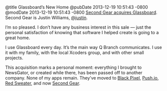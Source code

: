 @title Glassboard’s New Home
@pubDate 2013-12-19 10:51:43 -0800
@modDate 2013-12-19 10:51:43 -0800
[Second Gear acquires Glassboard](http://www.secondgearsoftware.com/blog/glassboard-acquired-by-second-gear/). Second Gear is Justin Williams, [@justin](https://twitter.com/justin).

I’m so pleased. I don’t have any business interest in this sale — just the personal satisfaction of knowing that software I helped create is going to a great home.

I use Glassboard every day. It’s the main way Q Branch communicates. I use it with my family, with the local Xcoders group, and with other small projects.

This acquisition marks a personal moment: everything I brought to NewsGator, or created while there, has been passed off to another company. None of my apps remain. They’ve moved to [Black Pixel](http://netnewswireapp.com/), [Push.io](http://taplynx.com/), [Red Sweater](http://www.red-sweater.com/marsedit/), and now [Second Gear](http://www.secondgearsoftware.com/).
